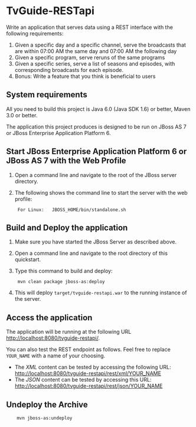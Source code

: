 TvGuide-RESTapi
===================

Write an application that serves data using a REST­ interface with the following requirements:
1) Given a specific day and a specific channel, serve the broadcasts that are within 07:00 AM the same day and 07:00 AM the following day
2) Given a specific program, serve reruns of the same programs
3) Given a specific series, serve a list of seasons and episodes, with corresponding broadcasts for each episode.
4) Bonus: Write a feature that you think is beneficial to users 

System requirements
-------------------

All you need to build this project is Java 6.0 (Java SDK 1.6) or better, Maven 3.0 or better.

The application this project produces is designed to be run on JBoss AS 7 or JBoss Enterprise Application Platform 6.

Start JBoss Enterprise Application Platform 6 or JBoss AS 7 with the Web Profile
-------------------------

1. Open a command line and navigate to the root of the JBoss server directory.
2. The following shows the command line to start the server with the web profile:

        For Linux:   JBOSS_HOME/bin/standalone.sh		

Build and Deploy the application
-------------------------

1. Make sure you have started the JBoss Server as described above.
2. Open a command line and navigate to the root directory of this quickstart.
3. Type this command to build and deploy:

        mvn clean package jboss-as:deploy

4. This will deploy `target/tvguide-restapi.war` to the running instance of the server.


Access the application 
---------------------

The application will be running at the following URL <http://localhost:8080/tvguide-restapi/>.

You can also test the REST endpoint as follows. Feel free to replace `YOUR_NAME` with a name of your choosing.

* The *XML* content can be tested by accessing the following URL: <http://localhost:8080/tvguide-restapi/rest/xml/YOUR_NAME>
* The *JSON* content can be tested by accessing this URL: <http://localhost:8080/tvguide-restapi/rest/json/YOUR_NAME>

Undeploy the Archive
--------------------

        mvn jboss-as:undeploy		

